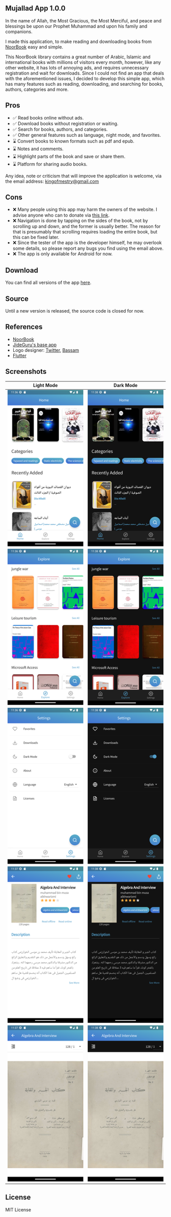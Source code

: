 ## Mujallad App 1.0.0
In the name of Allah, the Most Gracious, the Most Merciful, and peace and blessings be upon our Prophet Muhammad and upon his family and companions.

I made this application, to make reading and downloading books from [NoorBook](https://www.noor-book.com/) easy and simple.

This NoorBook library contains a great number of Arabic, Islamic and international books with millions of visitors every month, however, like any other website, it has lots of annoying ads, and requires unnecessary registration and wait for downloads.
Since I could not find an app that deals with the aforementioned issues, I decided to develop this simple app, which has many features such as reading, downloading, and searching for books, authors, categories and more.

## Pros
- ✅ Read books online without ads.
- ✅ Download books without registration or waiting.
- ✅ Search for books, authors, and categories.
- ✅ Other general features such as language, night mode, and favorites.
- ⌛ Convert books to known formats such as pdf and epub.
- ⌛ Notes and comments.
- ⌛ Highlight parts of the book and save or share them.
- ⌛ Platform for sharing audio books.
 
Any idea, note or criticism that will improve the application is welcome, via the email address: kingofmestry@gmail.com

## Cons
- ❌ Many people using this app may harm the owners of the website. I advise anyone who can to donate via [this link](https://www.noor-book.com/donate).
- ❌ Navigation is done by tapping on the sides of the book, not by scrolling up and down, and the former is usually better. The reason for that is presumably that scrolling requires loading the entire book, but this can be fixed later.
- ❌ Since the tester of the app is the developer himself, he may overlook some details, so please report any bugs you find using the email above.
- ❌ The app is only available for Android for now.

## Download
You can find all versions of the app [here](https://github.com/Sraq-Zit/Mujallad/releases).

## Source
Until a new version is released, the source code is closed for now.

## References
- [NoorBook](https://www.noor-book.com/)
- [JideGuru's base app](https://github.com/JideGuru/FlutterEbookApp)
- Logo designer: [Twitter](https://twitter.com/zaki_chahboun), [Bassam](https://bassam.social/@zaki)
- [Flutter](https://flutter.dev/)

## Screenshots

| Light Mode                            | Dark Mode                             |
| ------------------------------------- | ------------------------------------- |
| ![](https://raw.githubusercontent.com/Sraq-Zit/Mujallad/master/assets/screenshots/en/light/Screenshot-1.png)  | ![](https://raw.githubusercontent.com/Sraq-Zit/Mujallad/master/assets/screenshots/en/dark/Screenshot-1.png)  |
| ![](https://raw.githubusercontent.com/Sraq-Zit/Mujallad/master/assets/screenshots/en/light/Screenshot-2.png)  | ![](https://raw.githubusercontent.com/Sraq-Zit/Mujallad/master/assets/screenshots/en/dark/Screenshot-2.png)  |
| ![](https://raw.githubusercontent.com/Sraq-Zit/Mujallad/master/assets/screenshots/en/light/Screenshot-3.png)  | ![](https://raw.githubusercontent.com/Sraq-Zit/Mujallad/master/assets/screenshots/en/dark/Screenshot-3.png)  |
| ![](https://raw.githubusercontent.com/Sraq-Zit/Mujallad/master/assets/screenshots/en/light/Screenshot-4.png)  | ![](https://raw.githubusercontent.com/Sraq-Zit/Mujallad/master/assets/screenshots/en/dark/Screenshot-4.png)  |
| ![](https://raw.githubusercontent.com/Sraq-Zit/Mujallad/master/assets/screenshots/en/light/Screenshot-5.png)  | ![](https://raw.githubusercontent.com/Sraq-Zit/Mujallad/master/assets/screenshots/en/dark/Screenshot-5.png)  |

## License
MIT License
